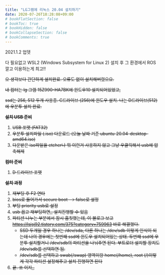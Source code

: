 ```yaml
---
title: "LG그램에 리눅스 20.04 설치하기"
date: 2020-07-26T18:28:08+09:00
# bookFlatSection: false
# bookToc: true
# bookHidden: false
# bookCollapseSection: false
# bookComments: true
---
```




2021.1.2 업뎃

다 필요없고 WSL2 (Windows Subsystem for Linux 2) 설치 후 그 환경에서 ROS 깔고 이용하는게 최고!!



~~오 생각보다 간단하게 설치완료. 오류도 없이 설치해버렸으요.~~



~~내 컴터는 lg 그램 15Z990-HA7BK에 윈도우10 설치되어있었고,~~

~~ssd는 256, 512 두개 사용중. C드라이브 (256)에 윈도우 설치. 나는 D드라이브(512)에 우분투 설치 완료.~~



~~**설치 USB 준비**~~

1. ~~USB 포맷 (FAT32)~~
2. ~~우분투 설치파일 (.iso) 다운로드 (오늘 날짜 기준 ubuntu-20.04-desktop-amd64.iso)~~
3. ~~다운받은 iso파일을 etcher나 뭐 이런거 사용하지 않고 그냥 우클릭해서 usb에 압축해제~~



~~**컴터 준비**~~

1. ~~D 드라이브 포맷~~



~~**설치 과정**~~

1. ~~재부팅 후 F2 연타~~
2. ~~bios로 들어가서 secure boot --> false로 설정~~
3. ~~부팅 priority usb로 설정~~
4. ~~usb 꼽고 재부팅하면,, 설치진행할 수 있음~~
5. ~~파티션 나누는 부분에서 잠시 흠칫했는데, 이 블로그 보고 https://lsjsj92.tistory.com/375?category=759963 바로 해결했다.~~
   * ~~SSD 두개일 경우 하나는 /dev/sda, 다른 하나는 /dev/sdb 이렇게 인식이 되는데 나의 경우에는 첫번째 ssd에 윈도우 설치되어있는 상태. 두번째 ssd에 우분투 설치할거니 /dev/sdb의 파티션을 나눠주면 된다. 부트로더 설치할 장치도 /dev/sdb를 선택하면 됨.~~
   * ~~/dev/sdb를 선택하고 swab(/swap) 영역이랑 home(/home), root (/)이렇게 각각 파티션 설정해주고 설치 진행하면 된다~~
6. ~~끝. 쏘 이지,,~~


